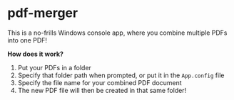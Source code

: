 # pdf-merger
This is a no-frills Windows console app, where you combine multiple PDFs into one PDF!

**How does it work?**

1. Put your PDFs in a folder
2. Specify that folder path when prompted, or put it in the `App.config` file
3. Specify the file name for your combined PDF document
4. The new PDF file will then be created in that same folder!
